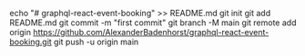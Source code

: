 echo "# graphql-react-event-booking" >> README.md
git init
git add README.md
git commit -m "first commit"
git branch -M main
git remote add origin https://github.com/AlexanderBadenhorst/graphql-react-event-booking.git
git push -u origin main